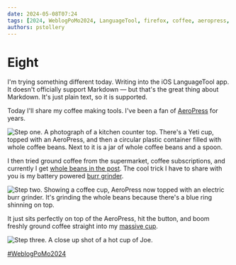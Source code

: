 ```yaml
---
date: 2024-05-08T07:24
tags: [2024, WeblogPoMo2024, LanguageTool, firefox, coffee, aeropress, grinder]
authors: pstollery
---
```


# Eight

I'm trying something different today. Writing into the iOS LanguageTool app. It doesn't officially support Markdown — but that's the great thing about Markdown. It's just plain text, so it is supported. 

<!-- truncate -->

Today I'll share my coffee making tools. I've been a fan of [AeroPress](https://www.aeropress.co.uk/) for years. 

![Step one. A photograph of a kitchen counter top. There's a Yeti cup, topped with an AeroPress, and then a circular plastic container filled with whole coffee beans. Next to it is a jar of whole coffee beans and a spoon.](/img/coffee-step-one.jpg)

I then tried ground coffee from the supermarket, coffee subscriptions, and currently I get [whole beans in the post](https://exhalecoffee.com/). The cool trick I have to share with you is my battery powered [burr grinder](https://www.amazon.co.uk/dp/B0BKPML8YS). 

![Step two. Showing a coffee cup, AeroPress now topped with an electric burr grinder. It's grinding the whole beans because there's a blue ring shinning on top. ](/img/coffee-step-two.jpg)

It just sits perfectly on top of the AeroPress, hit the button, and boom freshly ground coffee straight into my [massive cup](https://uk.yeti.com/collections/tumbler/products/rambler-20-oz-tumbler). 

![Step three. A close up shot of a hot cup of Joe.](/img/coffee-step-three.jpg)

[#WeblogPoMo2024](https://weblog.anniegreens.lol/weblog-posting-month-2024)
